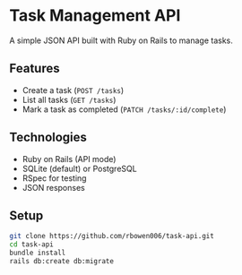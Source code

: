 # Task Management API

A simple JSON API built with Ruby on Rails to manage tasks.

## Features

- Create a task (`POST /tasks`)
- List all tasks (`GET /tasks`)
- Mark a task as completed (`PATCH /tasks/:id/complete`)

## Technologies

- Ruby on Rails (API mode)
- SQLite (default) or PostgreSQL
- RSpec for testing
- JSON responses

## Setup

```bash
git clone https://github.com/rbowen006/task-api.git
cd task-api
bundle install
rails db:create db:migrate
